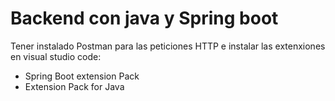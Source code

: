 # Backend con java y Spring boot  
Tener instalado Postman para las peticiones HTTP e instalar las extenxiones en visual studio code:
- Spring Boot extension Pack
- Extension Pack for Java  

